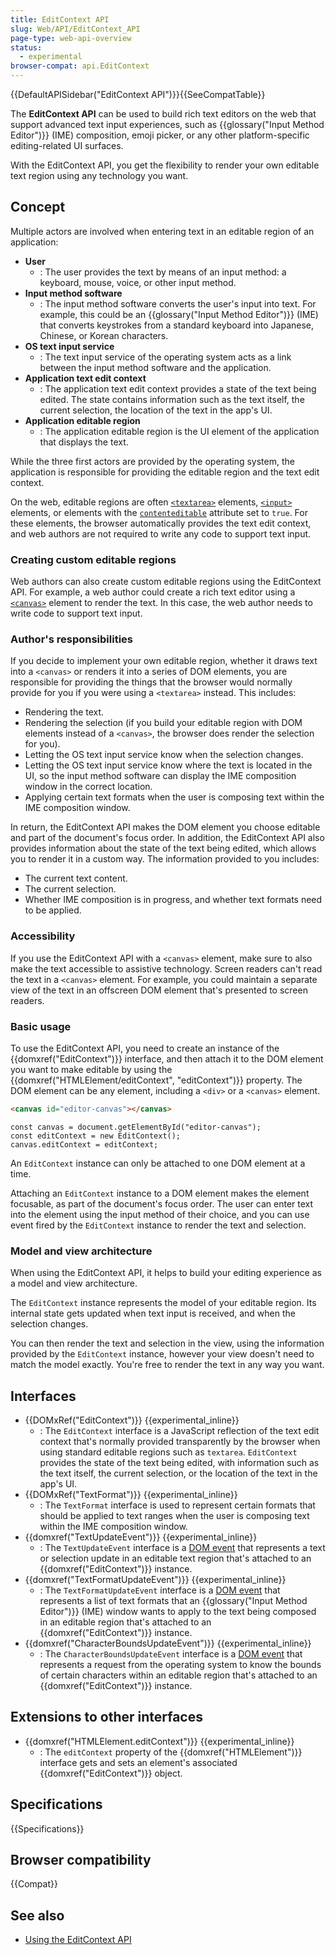 ```yaml
---
title: EditContext API
slug: Web/API/EditContext_API
page-type: web-api-overview
status:
  - experimental
browser-compat: api.EditContext
---
```


{{DefaultAPISidebar("EditContext API")}}{{SeeCompatTable}}

The **EditContext API** can be used to build rich text editors on the web that support advanced text input experiences, such as {{glossary("Input Method Editor")}} (IME) composition, emoji picker, or any other platform-specific editing-related UI surfaces.

With the EditContext API, you get the flexibility to render your own editable text region using any technology you want.

## Concept

Multiple actors are involved when entering text in an editable region of an application:

- **User**
  - : The user provides the text by means of an input method: a keyboard, mouse, voice, or other input method.
- **Input method software**
  - : The input method software converts the user's input into text. For example, this could be an {{glossary("Input Method Editor")}} (IME) that converts keystrokes from a standard keyboard into Japanese, Chinese, or Korean characters.
- **OS text input service**
  - : The text input service of the operating system acts as a link between the input method software and the application.
- **Application text edit context**
  - : The application text edit context provides a state of the text being edited. The state contains information such as the text itself, the current selection, the location of the text in the app's UI.
- **Application editable region**
  - : The application editable region is the UI element of the application that displays the text.

While the three first actors are provided by the operating system, the application is responsible for providing the editable region and the text edit context.

On the web, editable regions are often [`<textarea>`](/en-US/docs/Web/HTML/Element/textarea) elements, [`<input>`](/en-US/docs/Web/HTML/Element/input) elements, or elements with the [`contenteditable`](/en-US/docs/Web/HTML/Global_attributes/contenteditable) attribute set to `true`. For these elements, the browser automatically provides the text edit context, and web authors are not required to write any code to support text input.

### Creating custom editable regions

Web authors can also create custom editable regions using the EditContext API. For example, a web author could create a rich text editor using a [`<canvas>`](/en-US/docs/Web/HTML/Element/canvas) element to render the text. In this case, the web author needs to write code to support text input.

### Author's responsibilities

If you decide to implement your own editable region, whether it draws text into a `<canvas>` or renders it into a series of DOM elements, you are responsible for providing the things that the browser would normally provide for you if you were using a `<textarea>` instead. This includes:

- Rendering the text.
- Rendering the selection (if you build your editable region with DOM elements instead of a `<canvas>`, the browser does render the selection for you).
- Letting the OS text input service know when the selection changes.
- Letting the OS text input service know where the text is located in the UI, so the input method software can display the IME composition window in the correct location.
- Applying certain text formats when the user is composing text within the IME composition window.

In return, the EditContext API makes the DOM element you choose editable and part of the document's focus order. In addition, the EditContext API also provides information about the state of the text being edited, which allows you to render it in a custom way. The information provided to you includes:

- The current text content.
- The current selection.
- Whether IME composition is in progress, and whether text formats need to be applied.

### Accessibility

If you use the EditContext API with a `<canvas>` element, make sure to also make the text accessible to assistive technology. Screen readers can't read the text in a `<canvas>` element. For example, you could maintain a separate view of the text in an offscreen DOM element that's presented to screen readers.

### Basic usage

To use the EditContext API, you need to create an instance of the {{domxref("EditContext")}} interface, and then attach it to the DOM element you want to make editable by using the {{domxref("HTMLElement/editContext", "editContext")}} property. The DOM element can be any element, including a `<div>` or a `<canvas>` element.

```html
<canvas id="editor-canvas"></canvas>
```

```js-nolint
const canvas = document.getElementById("editor-canvas");
const editContext = new EditContext();
canvas.editContext = editContext;
```

An `EditContext` instance can only be attached to one DOM element at a time.

Attaching an `EditContext` instance to a DOM element makes the element focusable, as part of the document's focus order. The user can enter text into the element using the input method of their choice, and you can use event fired by the `EditContext` instance to render the text and selection.

### Model and view architecture

When using the EditContext API, it helps to build your editing experience as a model and view architecture.

The `EditContext` instance represents the model of your editable region. Its internal state gets updated when text input is received, and when the selection changes.

You can then render the text and selection in the view, using the information provided by the `EditContext` instance, however your view doesn't need to match the model exactly. You're free to render the text in any way you want.

## Interfaces

- {{DOMxRef("EditContext")}} {{experimental_inline}}
  - : The `EditContext` interface is a JavaScript reflection of the text edit context that's normally provided transparently by the browser when using standard editable regions such as `textarea`. `EditContext` provides the state of the text being edited, with information such as the text itself, the current selection, or the location of the text in the app's UI.
- {{DOMxRef("TextFormat")}} {{experimental_inline}}
  - : The `TextFormat` interface is used to represent certain formats that should be applied to text ranges when the user is composing text within the IME composition window.
- {{domxref("TextUpdateEvent")}} {{experimental_inline}}
  - : The `TextUpdateEvent` interface is a [DOM event](/en-US/docs/Web/API/Event) that represents a text or selection update in an editable text region that's attached to an {{domxref("EditContext")}} instance.
- {{domxref("TextFormatUpdateEvent")}} {{experimental_inline}}
  - : The `TextFormatUpdateEvent` interface is a [DOM event](/en-US/docs/Web/API/Event) that represents a list of text formats that an {{glossary("Input Method Editor")}} (IME) window wants to apply to the text being composed in an editable region that's attached to an {{domxref("EditContext")}} instance.
- {{domxref("CharacterBoundsUpdateEvent")}} {{experimental_inline}}
  - : The `CharacterBoundsUpdateEvent` interface is a [DOM event](/en-US/docs/Web/API/Event) that represents a request from the operating system to know the bounds of certain characters within an editable region that's attached to an {{domxref("EditContext")}} instance.

## Extensions to other interfaces

- {{domxref("HTMLElement.editContext")}} {{experimental_inline}}
  - : The `editContext` property of the {{domxref("HTMLElement")}} interface gets and sets an element's associated {{domxref("EditContext")}} object.

## Specifications

{{Specifications}}

## Browser compatibility

{{Compat}}

## See also

- [Using the EditContext API](/en-US/docs/Web/API/EditContext_API/Guide)
